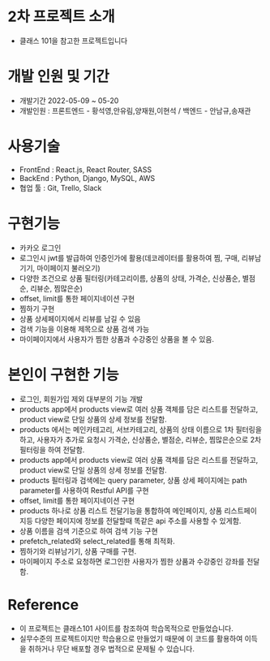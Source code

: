 # 2차 프로젝트 소개

- 클래스 101을 참고한 프로젝트입니다

# 개발 인원 및 기간

- 개발기간 2022-05-09 ~ 05-20
- 개발인원 : 프론트엔드 - 황석영,안유림,양재원,이현석 / 백엔드 - 안남규,송재관

# 사용기술

- FrontEnd : React.js, React Router, SASS
- BackEnd : Python, Django, MySQL, AWS
- 협업 툴 : Git, Trello, Slack

# 구현기능

- 카카오 로그인
- 로그인시 jwt를 발급하여 인증인가에 활용(데코레이터를 활용하여 찜, 구매, 리뷰남기기, 마이페이지 불러오기)
- 다양한 조건으로 상품 필터링(카테고리이름, 상품의 상태, 가격순, 신상품순, 별점순, 리뷰순, 찜많은순)
- offset, limit를 통한 페이지네이션 구현
- 찜하기 구현
- 상품 상세페이지에서 리뷰를 남길 수 있음
- 검색 기능을 이용해 제목으로 상품 검색 가능
- 마이페이지에서 사용자가 찜한 상품과 수강중인 상품을 볼 수 있음.

# 본인이 구현한 기능

- 로그인, 회원가입 제외 대부분의 기능 개발
- products app에서 products view로 여러 상품 객체를 담은 리스트를 전달하고, product view로 단일 상품의 상세 정보를 전달함.
- products 에서는 메인카테고리, 서브카테고리, 상품의 상태 이름으로 1차 필터링을 하고, 사용자가 추가로 요청시 가격순, 신상품순, 별점순, 리뷰순, 찜많은순으로 2차 필터링을 하여 전달함.
- products app에서 products view로 여러 상품 객체를 담은 리스트를 전달하고, product view로 단일 상품의 상세 정보를 전달함.
- products 필터링과 검색에는 query parameter, 상품 상세 페이지에는 path parameter를 사용하여 Restful API를 구현
- offset, limit를 통한 페이지네이션 구현
- products 하나로 상품 리스트 전달기능을 통합하여 메인페이지, 상품 리스트페이지등 다양한 페이지에 정보를 전달할때 똑같은 api 주소를 사용할 수 있게함.
- 상품 이름을 검색 기준으로 하여 검색 기능 구현
- prefetch_related와 select_related를 통해 최적화.
- 찜하기와 리뷰남기기, 상품 구매를 구현.
- 마이페이지 주소로 요청하면 로그인한 사용자가 찜한 상품과 수강중인 강좌를 전달함.

# Reference

- 이 프로젝트는 클래스101 사이트를 참조하여 학습목적으로 만들었습니다.
- 실무수준의 프로젝트이지만 학습용으로 만들었기 때문에 이 코드를 활용하여 이득을 취하거나 무단 배포할 경우 법적으로 문제될 수 있습니다.

